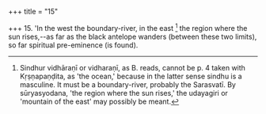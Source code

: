 +++
title = "15"

+++
15. 'In the west the boundary-river, in the east [^10]  the region where the sun rises,--as far as the black antelope wanders (between these two limits), so far spiritual pre-eminence (is found).


[^10]:  Sindhur vidhāraṇī or vidharaṇī, as B. reads, cannot be p. 4 taken with Kṛṣṇapaṇḍita, as 'the ocean,' because in the latter sense sindhu is a masculine. It must be a boundary-river, probably the Sarasvatī. By sūryasyodana, 'the region where the sun rises,' the udayagiri or 'mountain of the east' may possibly be meant.
